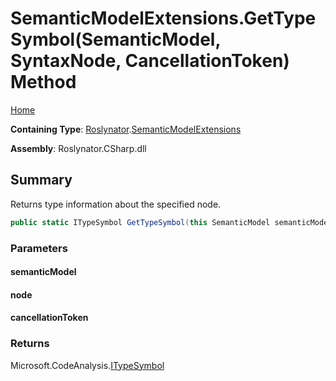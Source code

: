 # SemanticModelExtensions\.GetTypeSymbol\(SemanticModel, SyntaxNode, CancellationToken\) Method <a name="_Top"></a>

[Home](../../../README.md)

**Containing Type**: [Roslynator](../../README.md#_Top)\.[SemanticModelExtensions](../README.md#_Top)

**Assembly**: Roslynator\.CSharp\.dll

## Summary

Returns type information about the specified node\.

```csharp
public static ITypeSymbol GetTypeSymbol(this SemanticModel semanticModel, SyntaxNode node, CancellationToken cancellationToken = default(CancellationToken))
```

### Parameters

#### semanticModel

#### node

#### cancellationToken

### Returns

Microsoft\.CodeAnalysis\.[ITypeSymbol](https://docs.microsoft.com/en-us/dotnet/api/microsoft.codeanalysis.itypesymbol)

